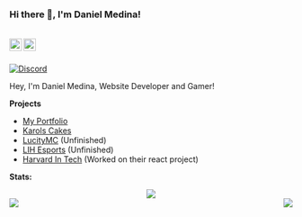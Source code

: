 ### Hi there 👋, I'm Daniel Medina!

<br/>
<a href="https://discord.com/users/925883745498697750" target="_blank" >
    <img align ="left" alt="Dmedina20 Discord" width="22px" src ="https://cdn.jsdelivr.net/npm/simple-icons@v3/icons/discord.svg" />
</a>
  
  <a href="https://github.com/Dmedina20" target="_blank">
    <img align ="left" alt="Dmedina20 Github " width="22px" src ="https://cdn.jsdelivr.net/npm/simple-icons@v3/icons/github.svg" />
  </a>

![]()

<br/>

<!-- ![Discord](https://discord.c99.nl/widget/theme-3/173557815326015488.png) -->
<a href="https://discord.com/users/925883745498697750">
<img src="https://discord.c99.nl/widget/theme-3/173557815326015488.png" alt="Discord"/>
</a>

Hey, I'm Daniel Medina, Website Developer and Gamer!

**Projects**

- [My Portfolio](https://www.danielmed.com)
- [Karols Cakes](https://karols-cakes.netlify.app)
- [LucityMC](https://reactproject-f9d50.web.app) (Unfinished)
- [LIH Esports](https://lih.gg) (Unfinished)
- [Harvard In Tech](https://www.harvardintechseattle.com) (Worked on their react project)


**Stats:**  


<div align="center"><img src="https://github-profile-trophy.vercel.app/?username=Dmedina20&theme=dracula&count_private=true"></div>
<img align="left" src="https://github-readme-stats.vercel.app/api?username=Dmedina20&show_icons=true&hide_border=true&theme=tokyonight"><img align="right" src="https://github-readme-stats.vercel.app/api/top-langs/?username=Dmedina20&theme=tokyonight&hide=batchfile">
